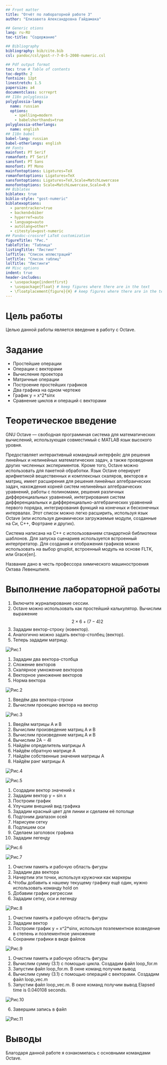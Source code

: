 ```yaml
---
## Front matter
title: "Отчёт по лабораторной работе 3"
author: "Елизавета Александровна Гайдамака"

## Generic otions
lang: ru-RU
toc-title: "Содержание"

## Bibliography
bibliography: bib/cite.bib
csl: pandoc/csl/gost-r-7-0-5-2008-numeric.csl

## Pdf output format
toc: true # Table of contents
toc-depth: 2
fontsize: 12pt
linestretch: 1.5
papersize: a4
documentclass: scrreprt
## I18n polyglossia
polyglossia-lang:
  name: russian
  options:
	- spelling=modern
	- babelshorthands=true
polyglossia-otherlangs:
  name: english
## I18n babel
babel-lang: russian
babel-otherlangs: english
## Fonts
mainfont: PT Serif
romanfont: PT Serif
sansfont: PT Sans
monofont: PT Mono
mainfontoptions: Ligatures=TeX
romanfontoptions: Ligatures=TeX
sansfontoptions: Ligatures=TeX,Scale=MatchLowercase
monofontoptions: Scale=MatchLowercase,Scale=0.9
## Biblatex
biblatex: true
biblio-style: "gost-numeric"
biblatexoptions:
  - parentracker=true
  - backend=biber
  - hyperref=auto
  - language=auto
  - autolang=other*
  - citestyle=gost-numeric
## Pandoc-crossref LaTeX customization
figureTitle: "Рис."
tableTitle: "Таблица"
listingTitle: "Листинг"
lofTitle: "Список иллюстраций"
lotTitle: "Список таблиц"
lolTitle: "Листинги"
## Misc options
indent: true
header-includes:
  - \usepackage{indentfirst}
  - \usepackage{float} # keep figures where there are in the text
  - \floatplacement{figure}{H} # keep figures where there are in the text
---
```


# Цель работы

Целью данной работы является введение в работу с Octave.

# Задание

- Простейшие операции
- Операции с векторами
- Вычисление проектора
- Матричные операции
- Построение простейших графиков
- Два графика на одном чертеже
- График y = x^2*sinx
- Сравнение циклов и операций с векторами

# Теоретическое введение

GNU Octave — свободная программная система для математических вычислений, использующая совместимый с MATLAB язык высокого уровня.

Предоставляет интерактивный командный интерфейс для решения линейных и нелинейных математических задач, а также проведения других численных экспериментов. Кроме того, Octave можно использовать для пакетной обработки. Язык Octave оперирует арифметикой вещественных и комплексных скаляров, векторов и матриц, имеет расширения для решения линейных алгебраических задач, нахождения корней систем нелинейных алгебраических уравнений, работы с полиномами, решения различных дифференциальных уравнений, интегрирования систем дифференциальных и дифференциально-алгебраических уравнений первого порядка, интегрирования функций на конечных и бесконечных интервалах. Этот список можно легко расширить, используя язык Octave (или используя динамически загружаемые модули, созданные на Си, C++, Фортране и других).

Система написана на C++ с использованием стандартной библиотеки шаблонов. Для запуска сценариев используется встроенный интерпретатор. Для создания и отображения графиков можно использовать на выбор gnuplot, встроенный модуль на основе FLTK, или Grace[en].

Название дано в честь профессора химического машиностроения Октава Левеншпиля.

# Выполнение лабораторной работы

1. Включите журналирование сессии.
2. Octave можно использовать как простейший калькулятор. Вычислим выражение
$$ 2 × 6 + (7 − 4)2$$
3. Зададим вектор-строку (ковектор).
4. Аналогично можно задать вектор-столбец (вектор).
5. Теперь зададим матрицу.

![Рис.1](image\picture1.png)  

1. Зададим два вектора-столбца
2. Сложение векторов
3. Скалярное умножение векторов
4. Векторное умножение векторов
5. Норма вектора

![Рис.2](image\picture2.png)  

1. Введём два вектора-строки
2. Вычислим проекцию вектора на вектор

![Рис.3](image\picture3.png) 

1. Введём матрицы А и В
2. Вычислим произведение матриц А и В
3. Вычислим произведение матриц А и В
4. Вычислим 2A − 4I
5. Найдём определитель матрицы А
6. Найдём обратную матрице А
7. Найдём собственные значения матрицы A
8. Найдём ранг матрицы A

![Рис.4](image\picture4.png)  

![Рис.5](image\picture5.png)  

1. Создадим вектор значений x
2. Зададим вектор y = sin x
3. Построим график
4. Улучшим внешний вид графика
5. Зададим красный цвет для линии и сделаем её потолще
6. Подгоним диапазон осей
7. Нарисуем сетку
8. Подпишем оси
9. Сделаем заголовок графика
10. Зададим легенду

![Рис.6](image\picture6.png)

![Рис.7](image\picture7.png)  

1. Очистим память и рабочую область фигуры
2. Зададим два вектора
3. Начертим эти точки, используя кружочки как маркеры
4. Чтобы добавить к нашему текущему графику ещё один, нужно использовать команду hold on
5. Добавим график регрессии
6. Зададим сетку, оси и легенду

![Рис.8](image\picture8.png)  

1. Очистим память и рабочую область фигуры
2. Зададим вектор
3. Построим график y = x^2*sinx, используя поэлементное возведение в степень и поэлементное умножение
5. Сохраним графики в виде файлов

![Рис.9](image\picture9.png)

1. Очистим память и рабочую область фигуры
2. Вычислим сумму (3.1) с помощью цикла. Создадим файл loop_for.m
3. Запустим файл loop_for.m. В окне команд получим вывод
4. Вычислим сумму (3.1) с помощью операций с векторами. Создадим файл loop_vec.m
5. Запустим файл loop_vec.m. В окне команд получим вывод
Elapsed time is 0.040108 seconds.

![Рис.10](image\picture10.png)

6. Завершим запись в файл

![Рис.11](image\picture11.png)

# Выводы

Благодаря данной работе я ознакомилась с основными командами Octave.
